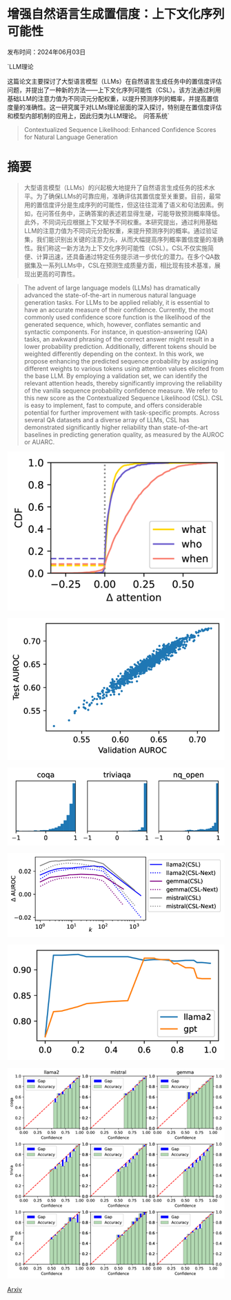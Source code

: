 # 增强自然语言生成置信度：上下文化序列可能性

发布时间：2024年06月03日

`LLM理论

这篇论文主要探讨了大型语言模型（LLMs）在自然语言生成任务中的置信度评估问题，并提出了一种新的方法——上下文化序列可能性（CSL）。该方法通过利用基础LLM的注意力值为不同词元分配权重，以提升预测序列的概率，并提高置信度量的准确性。这一研究属于对LLMs理论层面的深入探讨，特别是在置信度评估和模型内部机制的应用上，因此归类为LLM理论。` `问答系统`

> Contextualized Sequence Likelihood: Enhanced Confidence Scores for Natural Language Generation

# 摘要

> 大型语言模型（LLMs）的兴起极大地提升了自然语言生成任务的技术水平。为了确保LLMs的可靠应用，准确评估其置信度至关重要。目前，最常用的置信度评分是生成序列的可能性，但这往往混淆了语义和句法因素。例如，在问答任务中，正确答案的表述若显得生硬，可能导致预测概率降低。此外，不同词元应根据上下文赋予不同权重。本研究提出，通过利用基础LLM的注意力值为不同词元分配权重，来提升预测序列的概率。通过验证集，我们能识别出关键的注意力头，从而大幅提高序列概率置信度量的准确性。我们称这一新方法为上下文化序列可能性（CSL）。CSL不仅实施简便、计算迅速，还具备通过特定任务提示进一步优化的潜力。在多个QA数据集及一系列LLMs中，CSL在预测生成质量方面，相比现有技术基准，展现出更高的可靠性。

> The advent of large language models (LLMs) has dramatically advanced the state-of-the-art in numerous natural language generation tasks. For LLMs to be applied reliably, it is essential to have an accurate measure of their confidence. Currently, the most commonly used confidence score function is the likelihood of the generated sequence, which, however, conflates semantic and syntactic components. For instance, in question-answering (QA) tasks, an awkward phrasing of the correct answer might result in a lower probability prediction. Additionally, different tokens should be weighted differently depending on the context. In this work, we propose enhancing the predicted sequence probability by assigning different weights to various tokens using attention values elicited from the base LLM. By employing a validation set, we can identify the relevant attention heads, thereby significantly improving the reliability of the vanilla sequence probability confidence measure. We refer to this new score as the Contextualized Sequence Likelihood (CSL). CSL is easy to implement, fast to compute, and offers considerable potential for further improvement with task-specific prompts. Across several QA datasets and a diverse array of LLMs, CSL has demonstrated significantly higher reliability than state-of-the-art baselines in predicting generation quality, as measured by the AUROC or AUARC.

![增强自然语言生成置信度：上下文化序列可能性](../../../paper_images/2406.01806/x1.png)

![增强自然语言生成置信度：上下文化序列可能性](../../../paper_images/2406.01806/x2.png)

![增强自然语言生成置信度：上下文化序列可能性](../../../paper_images/2406.01806/x3.png)

![增强自然语言生成置信度：上下文化序列可能性](../../../paper_images/2406.01806/x4.png)

![增强自然语言生成置信度：上下文化序列可能性](../../../paper_images/2406.01806/x5.png)

![增强自然语言生成置信度：上下文化序列可能性](../../../paper_images/2406.01806/x6.png)

[Arxiv](https://arxiv.org/abs/2406.01806)